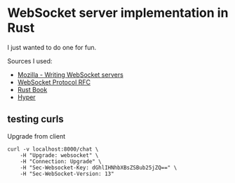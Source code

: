# WebSocket server implementation in Rust

I just wanted to do one for fun.

Sources I used:
- [Mozilla - Writing WebSocket servers](https://developer.mozilla.org/en-US/docs/Web/API/WebSockets_API/Writing_WebSocket_servers)
- [WebSocket Protocol RFC](https://datatracker.ietf.org/doc/rfc6455)
- [Rust Book](https://doc.rust-lang.org/book/ch20-01-single-threaded.html)
- [Hyper](https://hyper.rs)

## testing curls 
Upgrade from client
```shell
curl -v localhost:8000/chat \
    -H "Upgrade: websocket" \
    -H "Connection: Upgrade" \
    -H "Sec-Websocket-Key: dGhlIHNhbXBsZSBub25jZQ==" \
    -H "Sec-WebSocket-Version: 13"
```
